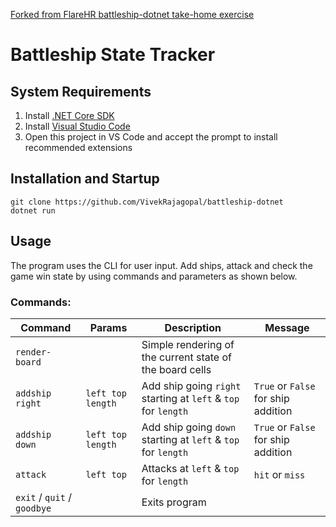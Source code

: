 [Forked from FlareHR battleship-dotnet take-home exercise](https://github.com/flarehr/battleship-dotnet)

# Battleship State Tracker

## System Requirements

1. Install [.NET Core SDK](https://dotnet.microsoft.com/download)
2. Install [Visual Studio Code](https://code.visualstudio.com/)
3. Open this project in VS Code and accept the prompt to install recommended extensions

## Installation and Startup

```
git clone https://github.com/VivekRajagopal/battleship-dotnet
dotnet run
```

## Usage

The program uses the CLI for user input. Add ships, attack and check the game win state by using commands and parameters as shown below.

### Commands:
| Command | Params | Description | Message |
| ------- | ------ | ----------- | ------- |
| `render-board` | | Simple rendering of the current state of the board cells |  |
| `addship right` | `left top length` | Add ship going `right` starting at `left` & `top` for `length` | `True` or `False` for ship addition |
| `addship down` | `left top length` | Add ship going `down` starting at `left` & `top` for `length` | `True` or `False` for ship addition |
| `attack` | `left top` | Attacks at `left` & `top` for `length` | `hit` or `miss` |
| `exit` / `quit` / `goodbye`| | Exits program | |
